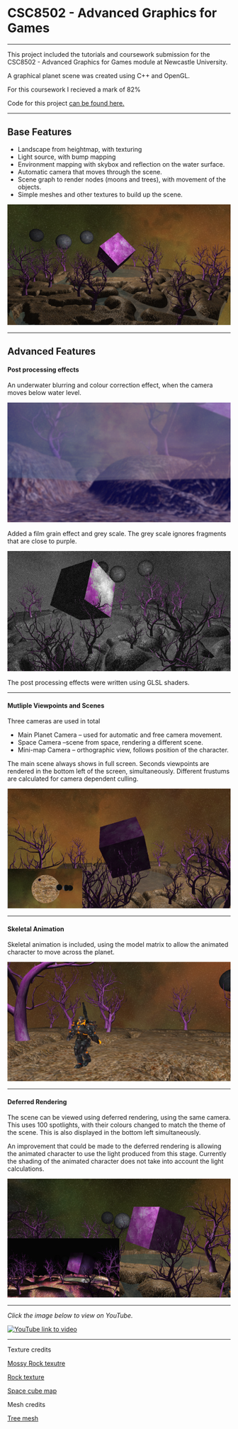 # CSC8502 - Advanced Graphics for Games

---

This project included the tutorials and coursework submission for the CSC8502 - Advanced Graphics for Games module at Newcastle University.

A graphical planet scene was created using C++ and OpenGL.

For this coursework I recieved a mark of 82%

Code for this project [can be found here.](https://github.com/AdSand/CSC8502/tree/master/Blank%20Project)

---

## Base Features
- Landscape from heightmap, with texturing
- Light source, with bump mapping
- Environment mapping with skybox and reflection on the water surface.
- Automatic camera that moves through the scene.
-  Scene graph to render nodes (moons and trees), with movement of the objects.
- Simple meshes and other textures to build up the scene.

<p align="center">
<img src="images/AdvancedGraphics1.png?raw=true"/>
</p>

---

## Advanced Features

#### Post processing effects

An underwater blurring and colour correction effect, when the camera moves below water level.

<p align="center">
<img src="images/AdvancedGraphics2.png?raw=true"/>
</p>

Added a film grain effect and grey scale. The grey scale ignores fragments that are close to purple.

<p align="center">
<img src="images/AdvancedGraphics3.png?raw=true"/>
</p>

The post processing effects were written using GLSL shaders.

---

#### Mutliple Viewpoints and Scenes

Three cameras are used in total
- Main Planet Camera – used for automatic and free camera movement.
- Space Camera –scene from space, rendering a different scene.
- Mini-map Camera – orthographic view, follows position of the character.

The main scene always shows in full screen. Seconds viewpoints are rendered in the bottom left of the screen, simultaneously. Different frustums are calculated for camera dependent culling.

<p align="center">
<img src="images/AdvancedGraphics4.png?raw=true"/>
</p>

---

#### Skeletal Animation
Skeletal animation is included, using the model matrix to allow the animated character to move across the planet.

<p align="center">
<img src="images/AdvancedGraphics6.png?raw=true"/>
</p>

---

#### Deferred Rendering
The scene can be viewed using deferred rendering, using the same camera. This uses 100 spotlights, with their colours changed to match the theme of the scene. This is also displayed in the bottom left simultaneously.

An improvement that could be made to the deferred rendering is allowing the animated character to use the light produced from this stage. Currently the shading of the animated character does not take into account the light calculations.

<p align="center">
<img src="images/AdvancedGraphics5.png?raw=true"/>
</p>

---

*Click the image below to view on YouTube.*


[![YouTube link to video](https://img.youtube.com/vi/a3bV8FHamDU/0.jpg)](https://www.youtube.com/watch?v=a3bV8FHamDU)

---
Texture credits

[Mossy Rock texutre](https://textures.pixel-furnace.com/texture?name=Mossy%20Rock)

[Rock texture](https://textures.pixel-furnace.com/texture?name=Rock%2004)

[Space cube map](https://tools.wwwtyro.net/space-3d/index.html#animationSpeed=1&fov=75.43504464834814&nebulae=true&pointStars=true&resolution=1024&seed=6rmkiduygiw0&stars=true&sun=true)

Mesh credits

[Tree mesh](https://assetstore.unity.com/packages/3d/vegetation/trees/dry-trees-86967)
